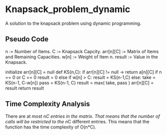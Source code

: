 # Knapsack_problem_dynamic
A solution to the knapsack problem using dynamic programming.

## Pseudo Code
n := Number of Items.
C := Knapsack Capcity.
arr[n][C] := Matrix of Items and Remaining Capacities.
w[n] := Weight of Item n.
result := Value in the Knapsack.

initialize arr[n][C] = null
def KS(n,C):
    if arr[n][C] != null -> return a[n][C]
    if n == 0 or C == 0
        result = 0
    else if w[n] > C:
        result = KS(n-1,C)
    else:
        take = KS(n-1, C-w[n])
        pass = KS(n-1, C)
        result = max( take, pass )
    arr[n][C] = result
    return result

## Time Complexity Analysis
There are at most n*C entries in the matrix. That means that the number of calls will be restricted to the n*C different entries. This means that the function has the time complexity of O(n*C).